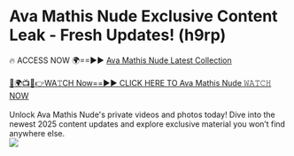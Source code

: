 # Ava Mathis Nude Exclusive Content Leak - Fresh Updates! (h9rp)

🔥 ACCESS NOW 🌍==►► <a href="https://tinyurl.com/yc657z5k" rel="nofollow">Ava Mathis Nude Latest Collection</a>
<br><br>
[🔴🌍📺📱👉WA𝚃CH Now==►► CLICK HERE TO Ava Mathis Nude 𝚆𝙰𝚃𝙲𝙷 NOW](https://tinyurl.com/yc657z5k)
<br><br>
Unlock Ava Mathis Nude's private videos and photos today! Dive into the newest 2025 content updates and explore exclusive material you won’t find anywhere else.
<br>
<a href="https://tinyurl.com/yc657z5k" rel="nofollow" data-target="animated-image.originalLink"><img src="https://camo.githubusercontent.com/8a4f000d20f83aca3bf7ec5f350d767afa0574a8a352519fd8cfa583a6f93a33/68747470733a2f2f692e696d6775722e636f6d2f644a486b345a712e676966" data-canonical-src="https://i.imgur.com/dJHk4Zq.gif" style="max-width: 100%; display: inline-block;" data-target="animated-image.originalImage"></a>
<br>
